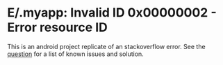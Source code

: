 E/.myapp: Invalid ID 0x00000002 - Error resource ID 
=======

This is an android project replicate of an stackoverflow error. 
See the [question](https://stackoverflow.com/questions/64714292/e-myapp-invalid-id-0x00000002-error-resource-id) for a list of known issues and solution. 
